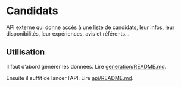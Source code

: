 # Candidats

API externe qui donne accès à une liste de candidats, leur infos, leur disponibilités, leur expériences, avis et référents…

## Utilisation

Il faut d’abord générer les données. Lire [generation/README.md](generation/README.md).

Ensuite il suffit de lancer l’API. Lire [api/README.md](api/README.md).